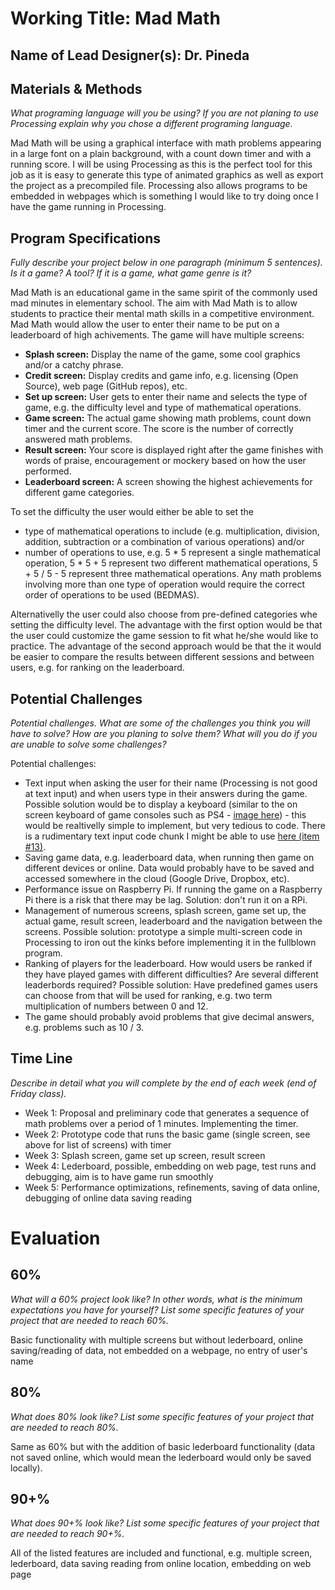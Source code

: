 # Working Title: Mad Math
## Name of Lead Designer(s): Dr. Pineda 

## Materials & Methods
_What programing language will you be using? If you are not planing to use Processing explain why you chose a different programing language._

Mad Math will be using a graphical interface with math problems appearing in a large font on a plain background, with a count down timer and with a running score. I will be using Processing as this is the perfect tool for this job as it is easy to generate this type of animated graphics as well as export the project as a precompiled file. Processing also allows programs to be embedded in webpages which is something I would like to try doing once I have the game running in Processing.

## Program Specifications
_Fully describe your project below in one paragraph (minimum 5 sentences). Is it a game? A tool? If it is a game, what game genre is it?_

Mad Math is an educational game in the same spirit of the commonly used mad minutes in elementary school. The aim with Mad Math is to allow students to practice their mental math skills in a competitive environment. Mad Math would allow the user to enter their name to be put on a leaderboard of high achivements. The game will have multiple screens:

* __Splash screen:__ Display the name of the game, some cool graphics and/or a catchy phrase.
* __Credit screen:__ Display credits and game info, e.g. licensing (Open Source), web page (GitHub repos), etc.
* __Set up screen:__ User gets to enter their name and selects the type of game, e.g. the difficulty level and type of mathematical operations.
* __Game screen:__ The actual game showing math problems, count down timer and the current score. The score is the number of correctly answered math problems.
* __Result screen:__ Your score is displayed right after the game finishes with words of praise, encouragement or mockery based on how the user performed.
* __Leaderboard screen:__ A screen showing the highest achievements for different game categories.

To set the difficulty the user would either be able to set the 

* type of mathematical operations to include (e.g. multiplication, division, addition, subtraction or a combination of various operations) and/or
* number of operations to use, e.g. 5 * 5 represent a single mathematical operation, 5 * 5 + 5 represent two different mathematical operations, 5 + 5 / 5 - 5 represent three mathematical operations. Any math problems involving more than one type of operation would require the correct order of operations to be used (BEDMAS).

Alternativelly the user could also choose from pre-defined categories whe setting the difficulty level. The advantage with the first option would be that the user could customize the game session to fit what he/she would like to practice. The advantage of the second approach would be that the it would be easier to compare the results between different sessions and between users, e.g. for ranking on the leaderboard.

## Potential Challenges

_Potential challenges. What are some of the challenges you think you will have to solve? How are you planing to solve them? What will you do if you are unable to solve some challenges?_

Potential challenges:
* Text input when asking the user for their name (Processing is not good at text input) and when users type in their answers during the game. Possible solution would be to display a keyboard (similar to the on screen keyboard of game consoles such as PS4 - [image here](http://www.unstoppablegamer.com/wp-content/uploads/2015/04/10915086_775004020681_9091626405983050562_o.jpg)) - this would be realtivelly simple to implement, but very tedious to code. There is a rudimentary text input code chunk I might be able to use [here (item #13)](https://amnonp5.wordpress.com/2012/01/28/25-life-saving-tips-for-processing/).
* Saving game data, e.g. leaderboard data, when running then game on different devices or online. Data would probably have to be saved and accessed somewhere in the cloud (Google Drive, Dropbox, etc). 
* Performance issue on Raspberry Pi. If running the game on a Raspberry Pi there is a risk that there may be lag. Solution: don't run it on a RPi.
* Management of numerous screens, splash screen, game set up, the actual game, result screen, leaderboard and the navigation between the screens. Possible solution: prototype a simple multi-screen code in Processing to iron out the kinks before implementing it in the fullblown program.
* Ranking of players for the leaderboard. How would users be ranked if they have played games with different difficulties? Are several different leaderbords required? Possible solution: Have predefined games users can choose from that will be used for ranking, e.g. two term multiplication of numbers between 0 and 12.
* The game should probably avoid problems that give decimal answers, e.g. problems such as 10 / 3. 

## Time Line
_Describe in detail what you will complete by the end of each week (end of Friday class)._

* Week 1: Proposal and preliminary code that generates a sequence of math problems over a period of 1 minutes. Implementing the timer.
* Week 2: Prototype code that runs the basic game (single screen, see above for list of screens) with timer
* Week 3: Splash screen, game set up screen, result screen
* Week 4: Lederboard, possible, embedding on web page, test runs and debugging, aim is to have game run smoothly
* Week 5: Performance optimizations, refinements, saving of data online, debugging of online data saving reading

# Evaluation
## 60%
_What will a 60% project look like?  In other words, what is the minimum expectations you have for yourself?  List some specific features of your project that are needed to reach 60%._

Basic functionality with multiple screens but without lederboard, online saving/reading of data, not embedded on a webpage, no entry of user's name

## 80%
_What does 80% look like?   List some specific features of your project that are needed to reach 80%._

Same as 60% but with the addition of basic lederboard functionality (data not saved online, which would mean the lederboard would only be saved locally).

## 90+%
_What does 90+% look like?   List some specific features of your project that are needed to reach 90+%._

All of the listed features are included and functional, e.g. multiple screen, lederboard, data saving reading from online location, embedding on web page

